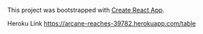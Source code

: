 This project was bootstrapped with [Create React App](https://github.com/facebook/create-react-app).


Heroku Link 
https://arcane-reaches-39782.herokuapp.com/table
